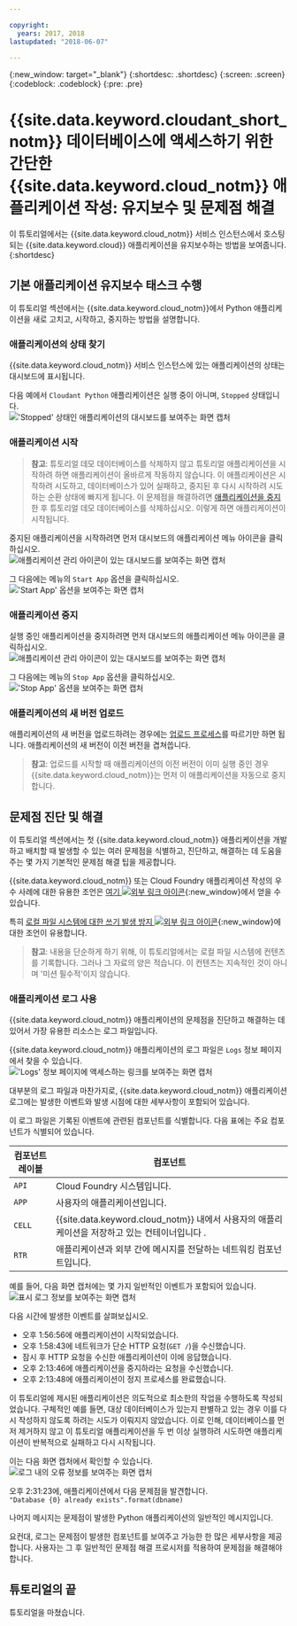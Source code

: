 ```yaml
---

copyright:
  years: 2017, 2018
lastupdated: "2018-06-07"

---
```


{:new_window: target="_blank"}
{:shortdesc: .shortdesc}
{:screen: .screen}
{:codeblock: .codeblock}
{:pre: .pre}

<!-- Acrolinx: 2017-01-11 -->

# {{site.data.keyword.cloudant_short_notm}} 데이터베이스에 액세스하기 위한 간단한 {{site.data.keyword.cloud_notm}} 애플리케이션 작성: 유지보수 및 문제점 해결

이 튜토리얼에서는 {{site.data.keyword.cloud_notm}} 서비스 인스턴스에서 호스팅되는 {{site.data.keyword.cloud}} 애플리케이션을 유지보수하는 방법을 보여줍니다.
{:shortdesc}

<div id="maintenance"></div>

## 기본 애플리케이션 유지보수 태스크 수행

이 튜토리얼 섹션에서는 {{site.data.keyword.cloud_notm}}에서 Python 애플리케이션을 새로 고치고, 시작하고, 중지하는 방법을 설명합니다.

### 애플리케이션의 상태 찾기

{{site.data.keyword.cloud_notm}} 서비스 인스턴스에 있는 애플리케이션의 상태는 대시보드에 표시됩니다.

다음 예에서 `Cloudant Python` 애플리케이션은 실행 중이 아니며, `Stopped` 상태입니다.<br/>
!['Stopped' 상태인 애플리케이션의 대시보드를 보여주는 화면 캡처](images/img0037.png)

### 애플리케이션 시작

>   **참고**: 튜토리얼 데모 데이터베이스를 삭제하지 않고
    튜토리얼 애플리케이션을 시작하려 하면 애플리케이션이 올바르게 작동하지 않습니다.
    이 애플리케이션은 시작하려 시도하고, 데이터베이스가 있어 실패하고,
    중지된 후 다시 시작하려 시도하는 순환 상태에 빠지게 됩니다.
    이 문제점을 해결하려면 [애플리케이션을 중지](#stopping-your-application)한 후
    튜토리얼 데모 데이터베이스를 삭제하십시오.
    이렇게 하면 애플리케이션이 시작됩니다.

중지된 애플리케이션을 시작하려면 먼저 대시보드의 애플리케이션 메뉴 아이콘을 클릭하십시오.<br/>
![애플리케이션 관리 아이콘이 있는 대시보드를 보여주는 화면 캡처](images/img0038.png)

그 다음에는 메뉴의 `Start App` 옵션을 클릭하십시오.<br/>
!['Start App' 옵션을 보여주는 화면 캡처](images/img0039.png)

### 애플리케이션 중지

실행 중인 애플리케이션을 중지하려면 먼저 대시보드의 애플리케이션 메뉴 아이콘을 클릭하십시오.<br/>
![애플리케이션 관리 아이콘이 있는 대시보드를 보여주는 화면 캡처](images/img0040.png)

그 다음에는 메뉴의 `Stop App` 옵션을 클릭하십시오.<br/>
!['Stop App' 옵션을 보여주는 화면 캡처](images/img0041.png)

<div id="troubleshooting"></div>

### 애플리케이션의 새 버전 업로드

애플리케이션의 새 버전을 업로드하려는 경우에는 [업로드 프로세스](create_bmxapp_upload.html)를 따르기만 하면 됩니다.
애플리케이션의 새 버전이 이전 버전을 겹쳐씁니다.

>   **참고**: 업로드를 시작할 때 애플리케이션의 이전 버전이 이미 실행 중인 경우
    {{site.data.keyword.cloud_notm}}는 먼저 이 애플리케이션을 자동으로 중지합니다.

## 문제점 진단 및 해결

이 튜토리얼 섹션에서는 첫 {{site.data.keyword.cloud_notm}} 애플리케이션을 개발하고 배치할 때 발생할 수 있는 여러 문제점을 식별하고, 진단하고, 해결하는 데 도움을 주는 몇 가지 기본적인 문제점 해결 팁을 제공합니다.

{{site.data.keyword.cloud_notm}} 또는 Cloud Foundry 애플리케이션 작성의 우수 사례에 대한 유용한 조언은
[여기 ![외부 링크 아이콘](../images/launch-glyph.svg "외부 링크 아이콘")](https://docs.cloudfoundry.org/devguide/deploy-apps/prepare-to-deploy.html){:new_window}에서 얻을 수 있습니다.

특히 [로컬 파일 시스템에 대한 쓰기 발생 방지 ![외부 링크 아이콘](../images/launch-glyph.svg "외부 링크 아이콘")](https://docs.cloudfoundry.org/devguide/deploy-apps/prepare-to-deploy.html#filesystem){:new_window}에
대한 조언이 유용합니다.

>   **참고**: 내용을 단순하게 하기 위해,
    이 튜토리얼에서는 로컬 파일 시스템에 컨텐츠를 기록합니다.
    그러나 그 자료의 양은 적습니다.
    이 컨텐츠는 지속적인 것이 아니며
    '미션 필수적'이지 않습니다.

### 애플리케이션 로그 사용

{{site.data.keyword.cloud_notm}} 애플리케이션의 문제점을 진단하고 해결하는 데 있어서 가장 유용한 리소스는 로그 파일입니다.

{{site.data.keyword.cloud_notm}} 애플리케이션의 로그 파일은 `Logs` 정보 페이지에서 찾을 수 있습니다.<br/>
!['Logs' 정보 페이지에 액세스하는 링크를 보여주는 화면 캡처](images/img0042.png)

대부분의 로그 파일과 마찬가지로, {{site.data.keyword.cloud_notm}} 애플리케이션 로그에는 발생한 이벤트와 발생 시점에 대한 세부사항이 포함되어 있습니다.

이 로그 파일은 기록된 이벤트에 관련된 컴포넌트를 식별합니다.
다음 표에는 주요 컴포넌트가 식별되어 있습니다.

컴포넌트 레이블 |컴포넌트
----------------|----------
`API`           |Cloud Foundry 시스템입니다.
`APP`           |사용자의 애플리케이션입니다.
`CELL`          |{{site.data.keyword.cloud_notm}} 내에서 사용자의 애플리케이션을 저장하고 있는 컨테이너입니다 .
`RTR`           |애플리케이션과 외부 간에 메시지를 전달하는 네트워킹 컴포넌트입니다.

예를 들어, 다음 화면 캡처에는 몇 가지 일반적인 이벤트가 포함되어 있습니다.<br/>
![표시 로그 정보를 보여주는 화면 캡처](images/img0043.png)

다음 시간에 발생한 이벤트를 살펴보십시오.

-   오후 1:56:56에 애플리케이션이 시작되었습니다.
-   오후 1:58:43에 네트워크가 단순 HTTP 요청(`GET /`)을 수신했습니다.
-   잠시 후 HTTP 요청을 수신한 애플리케이션이 이에 응답했습니다.
-   오후 2:13:46에 애플리케이션을 중지하라는 요청을 수신했습니다.
-   오후 2:13:48에 애플리케이션이 정지 프로세스를 완료했습니다.

이 튜토리얼에 제시된 애플리케이션은 의도적으로 최소한의 작업을 수행하도록 작성되었습니다.
구체적인 예를 들면, 대상 데이터베이스가 있는지 판별하고 있는 경우 이를 다시 작성하지 않도록 하려는
시도가 이뤄지지 않았습니다.
이로 인해, 데이터베이스를 먼저 제거하지 않고 이 튜토리얼 애플리케이션을
두 번 이상 실행하려 시도하면 애플리케이션이 반복적으로 실패하고 다시 시작됩니다.

이는 다음 화면 캡처에서 확인할 수 있습니다.<br/>
![로그 내의 오류 정보를 보여주는 화면 캡처](images/img0044.png)

오후 2:31:23에, 애플리케이션에서 다음 문제점을 발견합니다.<br/>
`"Database {0} already exists".format(dbname)`

나머지 메시지는 문제점이 발생한 Python 애플리케이션의 일반적인 메시지입니다.

요컨대, 로그는 문제점이 발생한 컴포넌트를 보여주고 가능한 한 많은 세부사항을 제공합니다.
사용자는 그 후 일반적인 문제점 해결 프로시저를 적용하여 문제점을 해결해야 합니다.

## 튜토리얼의 끝

튜토리얼을 마쳤습니다.
